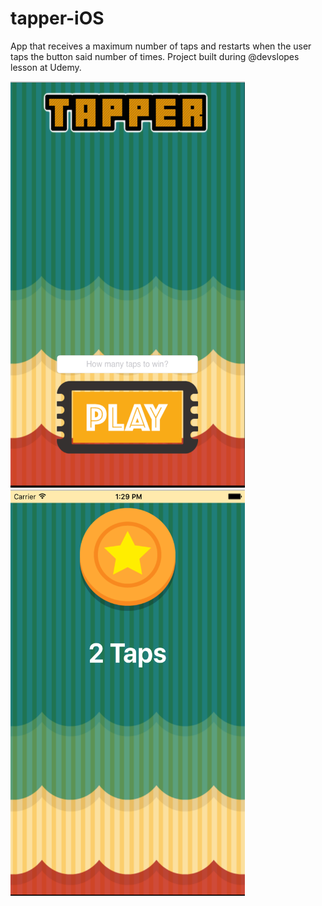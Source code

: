 # tapper-iOS

App that receives a maximum number of taps and restarts when the user taps the button said number of times.
Project built during @devslopes lesson at Udemy.

<img src = "https://github.com/Maslor/tapper-iOS/blob/master/MainScreen.png" width="375" height="650" />
<img src = "https://github.com/Maslor/tapper-iOS/blob/master/TappingScreen.png" width="375" height="650" />

